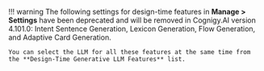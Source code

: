 !!! warning
    The following settings for design-time features in **Manage > Settings** have been deprecated and will be removed in Cognigy.AI version 4.101.0: Intent Sentence Generation, Lexicon Generation, Flow Generation, and Adaptive Card Generation.
    
    You can select the LLM for all these features at the same time from the **Design-Time Generative LLM Features** list.